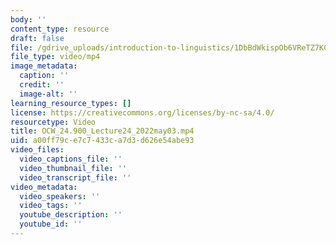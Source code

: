 ```yaml
---
body: ''
content_type: resource
draft: false
file: /gdrive_uploads/introduction-to-linguistics/1DbBdWkispOb6VReTZ7KCoYhQ3gTO1_6C/ocw_24900_lecture24_2022may03.mp4
file_type: video/mp4
image_metadata:
  caption: ''
  credit: ''
  image-alt: ''
learning_resource_types: []
license: https://creativecommons.org/licenses/by-nc-sa/4.0/
resourcetype: Video
title: OCW_24.900_Lecture24_2022may03.mp4
uid: a00ff79c-e7c7-433c-a7d3-d626e54abe93
video_files:
  video_captions_file: ''
  video_thumbnail_file: ''
  video_transcript_file: ''
video_metadata:
  video_speakers: ''
  video_tags: ''
  youtube_description: ''
  youtube_id: ''
---
```

